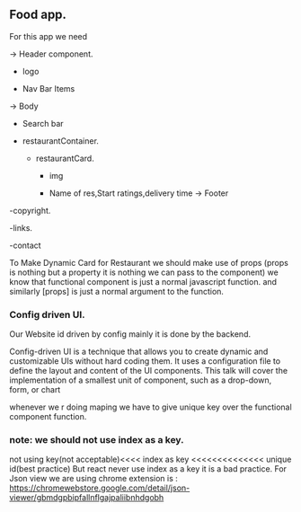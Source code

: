 ## Food app.

For this app we need 

-> Header component.

  - logo

  - Nav Bar Items

-> Body

 - Search bar

 - restaurantContainer.

   - restaurantCard.

     - img

     - Name of res,Start ratings,delivery time
-> Footer

 -copyright.

 -links.

 -contact
 

 To Make Dynamic Card for Restaurant we should make use of props (props is nothing but a property it is nothing we can pass to the component) we know that  functional component is just a normal javascript function. and similarly [props] is just a normal argument to the function.

 ### Config driven UI. 
 Our Website id driven by config mainly it is done by the backend.

 Config-driven UI is a technique that allows you to create dynamic and customizable UIs without hard coding them. It uses a configuration file to define the layout and content of the UI components. This talk will cover the implementation of a smallest unit of component, such as a drop-down, form, or chart

 whenever we r doing maping  we have to give unique key over the functional component function.
 ### note: we should not use index as  a key.
 not using key(not acceptable)<<<<  index as key  <<<<<<<<<<<<<< unique id(best practice)
But  react never use index as a key it is a bad practice.
 For Json view we are using chrome extension is :
 https://chromewebstore.google.com/detail/json-viewer/gbmdgpbipfallnflgajpaliibnhdgobh


